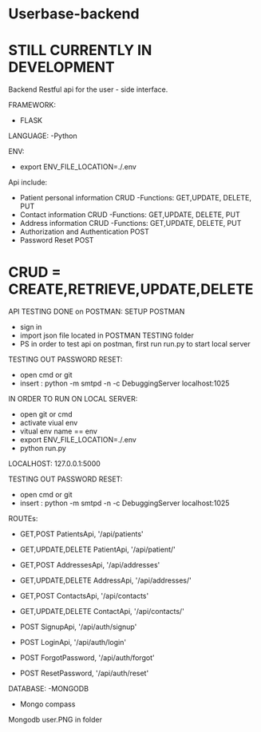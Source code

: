 # Userbase-backend

# STILL CURRENTLY IN DEVELOPMENT

Backend Restful api for the user - side interface.

FRAMEWORK:
- FLASK

LANGUAGE:
-Python

ENV:
- export ENV_FILE_LOCATION=./.env


Api include:
- Patient personal information CRUD
  -Functions:
    GET,UPDATE, DELETE, PUT
- Contact information CRUD
  -Functions:
      GET,UPDATE, DELETE, PUT
- Address information CRUD
  -Functions:
    GET,UPDATE, DELETE, PUT
- Authorization and Authentication POST
- Password Reset POST

# CRUD = CREATE,RETRIEVE,UPDATE,DELETE

API TESTING DONE on POSTMAN:
SETUP POSTMAN
- sign in
- import json file located in POSTMAN TESTING folder
- PS in order to test api on postman, first run run.py to start local server

TESTING OUT PASSWORD RESET:
- open cmd or git 
- insert : python -m smtpd -n -c DebuggingServer localhost:1025

IN ORDER TO RUN ON LOCAL SERVER:
- open git or cmd
- activate viual env
- vitual env name == env
- export ENV_FILE_LOCATION=./.env
- python run.py

LOCALHOST: 127.0.0.1:5000

TESTING OUT PASSWORD RESET:
- open cmd or git 
- insert : python -m smtpd -n -c DebuggingServer localhost:1025


ROUTEs:
- GET,POST PatientsApi, '/api/patients'
- GET,UPDATE,DELETE PatientApi, '/api/patient/<id>'
- GET,POST AddressesApi, '/api/addresses'
- GET,UPDATE,DELETE AddressApi, '/api/addresses/<id>'
- GET,POST ContactsApi, '/api/contacts'
- GET,UPDATE,DELETE ContactApi, '/api/contacts/<id>'

- POST SignupApi, '/api/auth/signup'
- POST LoginApi, '/api/auth/login'

- POST ForgotPassword, '/api/auth/forgot'
- POST ResetPassword, '/api/auth/reset'

DATABASE:
-MONGODB
- Mongo compass

Mongodb user.PNG in folder

